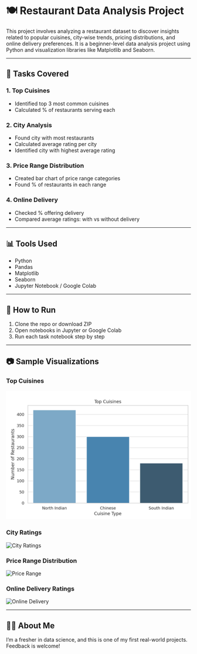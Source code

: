 
# 🍽️ Restaurant Data Analysis Project

This project involves analyzing a restaurant dataset to discover insights related to popular cuisines, city-wise trends, pricing distributions, and online delivery preferences. It is a beginner-level data analysis project using Python and visualization libraries like Matplotlib and Seaborn.

---

## 📌 Tasks Covered

### 1. Top Cuisines
- Identified top 3 most common cuisines
- Calculated % of restaurants serving each

### 2. City Analysis
- Found city with most restaurants
- Calculated average rating per city
- Identified city with highest average rating

### 3. Price Range Distribution
- Created bar chart of price range categories
- Found % of restaurants in each range

### 4. Online Delivery
- Checked % offering delivery
- Compared average ratings: with vs without delivery

---

## 📊 Tools Used
- Python
- Pandas
- Matplotlib
- Seaborn
- Jupyter Notebook / Google Colab

---

## 🚀 How to Run
1. Clone the repo or download ZIP
2. Open notebooks in Jupyter or Google Colab
3. Run each task notebook step by step

---

## 📷 Sample Visualizations

### Top Cuisines
![Top Cuisines](https://raw.githubusercontent.com/PKJJOSHI/Restaurants-Analysis/main/images/top_cuisines.png)

### City Ratings
![City Ratings](https://raw.githubusercontent.com/exampleuser/restaurant-analysis-project/main/images/city_ratings.png)

### Price Range Distribution
![Price Range](https://raw.githubusercontent.com/exampleuser/restaurant-analysis-project/main/images/price_range.png)

### Online Delivery Ratings
![Online Delivery](https://raw.githubusercontent.com/exampleuser/restaurant-analysis-project/main/images/online_delivery.png)

---

## 🙋‍♂️ About Me
I’m a fresher in data science, and this is one of my first real-world projects. Feedback is welcome!
